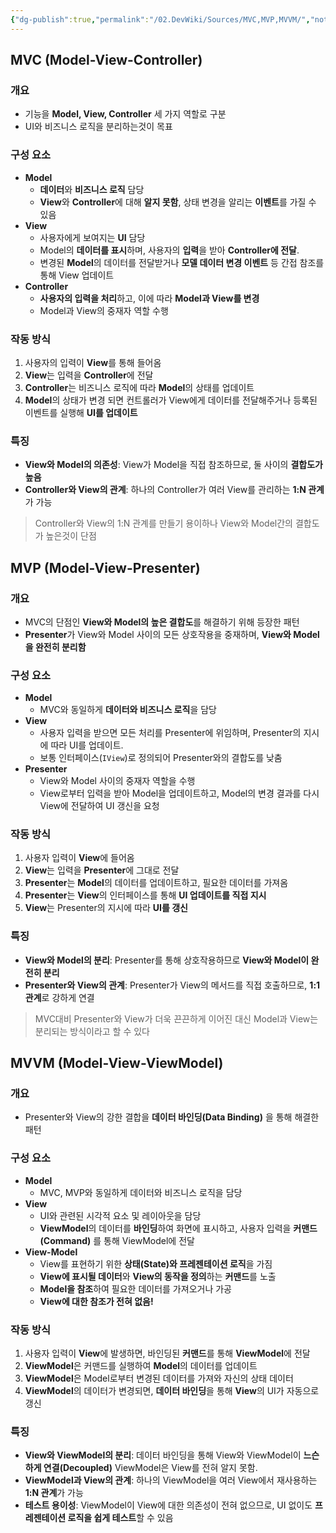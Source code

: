 ```yaml
---
{"dg-publish":true,"permalink":"/02.DevWiki/Sources/MVC,MVP,MVVM/","noteIcon":"","updated":"2025-08-06T23:36:49.000+09:00"}
---
```


## MVC (Model-View-Controller)

### 개요
* 기능을 **Model, View, Controller** 세 가지 역할로 구분
* UI와 비즈니스 로직을 분리하는것이 목표

### 구성 요소
*   **Model** 
	* **데이터**와 **비즈니스 로직** 담당
	* **View**와 **Controller**에 대해 **알지 못함**, 상태 변경을 알리는 **이벤트**를 가질 수 있음
*   **View** 
	* 사용자에게 보여지는 **UI** 담당
	* Model의 **데이터를 표시**하며, 사용자의 **입력**을 받아 **Controller에 전달**.
	* 변경된 **Model**의 데이터를 전달받거나 **모델 데이터 변경 이벤트** 등 간접 참조를 통해 View 업데이트
*   **Controller**
	*  **사용자의 입력을 처리**하고, 이에 따라 **Model과 View를 변경**
	*  Model과 View의 중재자 역할 수행

### 작동 방식
1.  사용자의 입력이 **View**를 통해 들어옴
2.  **View**는 입력을 **Controller**에 전달
3.  **Controller**는 비즈니스 로직에 따라 **Model**의 상태를 업데이트
4.  **Model**의 상태가 변경 되면 컨트롤러가 View에게 데이터를 전달해주거나 등록된 이벤트를 실행해 **UI를 업데이트**

### 특징
* **View와 Model의 의존성**: View가 Model을 직접 참조하므로, 둘 사이의 **결합도가 높음**
* **Controller와 View의 관계**: 하나의 Controller가 여러 View를 관리하는 **1:N 관계**가 가능

> Controller와 View의 1:N 관계를 만들기 용이하나 View와 Model간의 결합도가 높은것이 단점

## MVP (Model-View-Presenter)

### 개요
* MVC의 단점인 **View와 Model의 높은 결합도**를 해결하기 위해 등장한 패턴
* **Presenter**가 View와 Model 사이의 모든 상호작용을 중재하며, **View와 Model을 완전히 분리함**

### 구성 요소
*   **Model** 
	*   MVC와 동일하게 **데이터와 비즈니스 로직**을 담당
*   **View** 
	*   사용자 입력을 받으면 모든 처리를 Presenter에 위임하며, Presenter의 지시에 따라 UI를 업데이트.
	*   보통 인터페이스(`IView`)로 정의되어 Presenter와의 결합도를 낮춤
*   **Presenter**
	*   View와 Model 사이의 중재자 역할을 수행
	*   View로부터 입력을 받아 Model을 업데이트하고, Model의 변경 결과를 다시 View에 전달하여 UI 갱신을 요청

### 작동 방식
1.  사용자 입력이 **View**에 들어옴
2.  **View**는 입력을 **Presenter**에 그대로 전달
3.  **Presenter**는 **Model**의 데이터를 업데이트하고, 필요한 데이터를 가져옴
4.  **Presenter**는 **View**의 인터페이스를 통해 **UI 업데이트를 직접 지시**
5.  **View**는 Presenter의 지시에 따라 **UI를 갱신**

### 특징
*   **View와 Model의 분리**: Presenter를 통해 상호작용하므로 **View와 Model이 완전히 분리**
*   **Presenter와 View의 관계**: Presenter가 View의 메서드를 직접 호출하므로, **1:1 관계**로 강하게 연결

> MVC대비 Presenter와 View가 더욱 끈끈하게 이어진 대신 Model과 View는 분리되는 방식이라고 할 수 있다

## MVVM (Model-View-ViewModel)

### 개요
* Presenter와 View의 강한 결합을 **데이터 바인딩(Data Binding)** 을 통해 해결한 패턴

### 구성 요소
*   **Model**
	* MVC, MVP와 동일하게 데이터와 비즈니스 로직을 담당
*   **View**
	* UI와 관련된 시각적 요소 및 레이아웃을 담당
	* **ViewModel**의 데이터를 **바인딩**하여 화면에 표시하고, 사용자 입력을 **커맨드(Command)** 를 통해 ViewModel에 전달
*   **View-Model** 
	* View를 표현하기 위한 **상태(State)와 프레젠테이션 로직**을 가짐
	* **View에 표시될 데이터**와 **View의 동작을 정의**하는 **커맨드**를 노출
	* **Model을 참조**하여 필요한 데이터를 가져오거나 가공
	* **View에 대한 참조가 전혀 없음!**

### 작동 방식
1. 사용자 입력이 **View**에 발생하면, 바인딩된 **커맨드**를 통해 **ViewModel**에 전달
2. **ViewModel**은 커맨드를 실행하여 **Model**의 데이터를 업데이트
3. **ViewModel**은 Model로부터 변경된 데이터를 가져와 자신의 상태 데이터
4. **ViewModel**의 데이터가 변경되면, **데이터 바인딩**을 통해 **View**의 UI가 자동으로 갱신

### 특징
* **View와 ViewModel의 분리**: 데이터 바인딩을 통해 View와 ViewModel이 **느슨하게 연결(Decoupled)** ViewModel은 View를 전혀 알지 못함.
* **ViewModel과 View의 관계**: 하나의 ViewModel을 여러 View에서 재사용하는 **1:N 관계**가 가능
* **테스트 용이성**: ViewModel이 View에 대한 의존성이 전혀 없으므로, UI 없이도 **프레젠테이션 로직을 쉽게 테스트**할 수 있음
